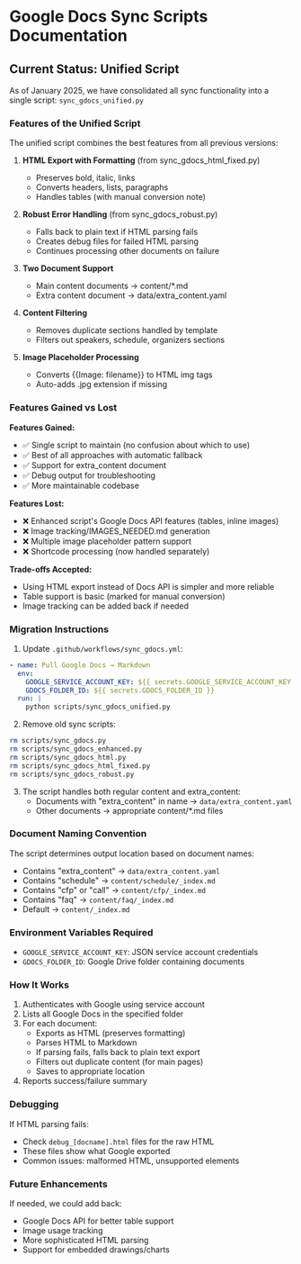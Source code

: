 # Google Docs Sync Scripts Documentation

## Current Status: Unified Script

As of January 2025, we have consolidated all sync functionality into a single script: `sync_gdocs_unified.py`

### Features of the Unified Script

The unified script combines the best features from all previous versions:

1. **HTML Export with Formatting** (from sync_gdocs_html_fixed.py)
   - Preserves bold, italic, links
   - Converts headers, lists, paragraphs
   - Handles tables (with manual conversion note)

2. **Robust Error Handling** (from sync_gdocs_robust.py)
   - Falls back to plain text if HTML parsing fails
   - Creates debug files for failed HTML parsing
   - Continues processing other documents on failure

3. **Two Document Support**
   - Main content documents → content/*.md
   - Extra content document → data/extra_content.yaml

4. **Content Filtering**
   - Removes duplicate sections handled by template
   - Filters out speakers, schedule, organizers sections

5. **Image Placeholder Processing**
   - Converts {{Image: filename}} to HTML img tags
   - Auto-adds .jpg extension if missing

### Features Gained vs Lost

**Features Gained:**
- ✅ Single script to maintain (no confusion about which to use)
- ✅ Best of all approaches with automatic fallback
- ✅ Support for extra_content document
- ✅ Debug output for troubleshooting
- ✅ More maintainable codebase

**Features Lost:**
- ❌ Enhanced script's Google Docs API features (tables, inline images)
- ❌ Image tracking/IMAGES_NEEDED.md generation
- ❌ Multiple image placeholder pattern support
- ❌ Shortcode processing (now handled separately)

**Trade-offs Accepted:**
- Using HTML export instead of Docs API is simpler and more reliable
- Table support is basic (marked for manual conversion)
- Image tracking can be added back if needed

### Migration Instructions

1. Update `.github/workflows/sync_gdocs.yml`:
```yaml
- name: Pull Google Docs → Markdown
  env:
    GOOGLE_SERVICE_ACCOUNT_KEY: ${{ secrets.GOOGLE_SERVICE_ACCOUNT_KEY }}
    GDOCS_FOLDER_ID: ${{ secrets.GDOCS_FOLDER_ID }}
  run: |
    python scripts/sync_gdocs_unified.py
```

2. Remove old sync scripts:
```bash
rm scripts/sync_gdocs.py
rm scripts/sync_gdocs_enhanced.py
rm scripts/sync_gdocs_html.py
rm scripts/sync_gdocs_html_fixed.py
rm scripts/sync_gdocs_robust.py
```

3. The script handles both regular content and extra_content:
   - Documents with "extra_content" in name → `data/extra_content.yaml`
   - Other documents → appropriate content/*.md files

### Document Naming Convention

The script determines output location based on document names:
- Contains "extra_content" → `data/extra_content.yaml`
- Contains "schedule" → `content/schedule/_index.md`
- Contains "cfp" or "call" → `content/cfp/_index.md`
- Contains "faq" → `content/faq/_index.md`
- Default → `content/_index.md`

### Environment Variables Required

- `GOOGLE_SERVICE_ACCOUNT_KEY`: JSON service account credentials
- `GDOCS_FOLDER_ID`: Google Drive folder containing documents

### How It Works

1. Authenticates with Google using service account
2. Lists all Google Docs in the specified folder
3. For each document:
   - Exports as HTML (preserves formatting)
   - Parses HTML to Markdown
   - If parsing fails, falls back to plain text export
   - Filters out duplicate content (for main pages)
   - Saves to appropriate location
4. Reports success/failure summary

### Debugging

If HTML parsing fails:
- Check `debug_[docname].html` files for the raw HTML
- These files show what Google exported
- Common issues: malformed HTML, unsupported elements

### Future Enhancements

If needed, we could add back:
- Google Docs API for better table support
- Image usage tracking
- More sophisticated HTML parsing
- Support for embedded drawings/charts